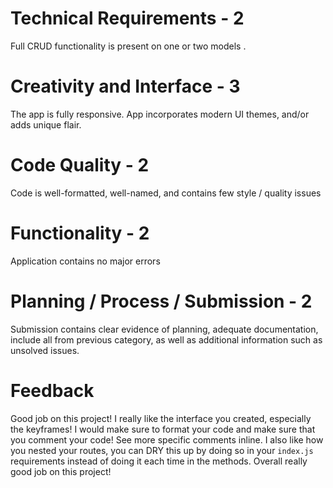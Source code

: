 # Technical Requirements - 2

Full CRUD functionality is present on one or two models .	

# Creativity and Interface - 3

The app is fully responsive. App incorporates modern UI themes, and/or adds unique flair.

# Code Quality - 2

Code is well-formatted, well-named, and contains few style / quality issues	

# Functionality	- 2

Application contains no major errors	

# Planning / Process / Submission	- 2

Submission contains clear evidence of planning, adequate documentation, include all from previous category, as well as additional information such as unsolved issues.

# Feedback

Good job on this project! I really like the interface you created, especially the keyframes! I would make sure to format your code and make sure that you comment your code! See more specific comments inline. I also like how you nested your routes, you can DRY this up by doing so in your `index.js` requirements instead of doing it each time in the methods. Overall really good job on this project!
